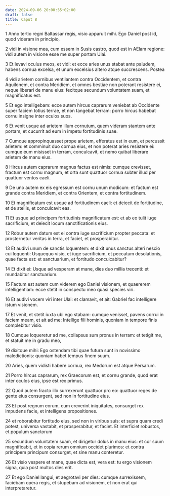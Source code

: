 ```yaml
---
date: 2024-09-06 20:00:55+02:00
draft: false
title: Caput 8
---
```





1 Anno tertio regni Baltassar regis, visio apparuit mihi. Ego Daniel post id, quod videram in principio,

2 vidi in visione mea, cum essem in Susis castro, quod est in AElam regione: vidi autem in visione esse me super portam Ulai.

3 Et levavi oculus meos, et vidi: et ecce aries unus stabat ante paludem, habens cornua excelsa, et unum excelsius altero atque succrescens. Postea

4 vidi arietem cornibus ventilantem contra Occidentem, et contra Aquilonem, et contra Meridiem, et omnes bestiae non poterant resistere ei, neque liberari de manu eius: fecitque secundum voluntatem suam, et magnificatus est.

5 Et ego intelligebam: ecce autem hircus caprarum veniebat ab Occidente super faciem totius terrae, et non tangebat terram: porro hircus habebat cornu insigne inter oculos suos.

6 Et venit usque ad arietem illum cornutum, quem videram stantem ante portam, et cucurrit ad eum in impetu fortitudinis suae.

7 Cumque appropinquasset prope arietem, efferatus est in eum, et percussit arietem: et comminuit duo cornua eius, et non poterat aries resistere ei: cumque eum misisset in terram, conculcavit, et nemo quibat liberare arietem de manu eius.

8 Hircus autem caprarum magnus factus est nimis: cumque crevisset, fractum est cornu magnum, et orta sunt quattuor cornua subter illud per quattuor ventos caeli.

9 De uno autem ex eis egressum est cornu unum modicum: et factum est grande contra Meridiem, et contra Orientem, et contra fortitudinem.

10 Et magnificatum est usque ad fortitudinem caeli: et deiecit de fortitudine, et de stellis, et conculcavit eas.

11 Et usque ad principem fortitudinis magnificatum est: et ab eo tulit iuge sacrificium, et deiecit locum sanctificationis eius.

12 Robur autem datum est ei contra iuge sacrificium propter peccata: et prosternetur veritas in terra, et faciet, et prosperabitur.

13 Et audivi unum de sanctis loquentem: et dixit unus sanctus alteri nescio cui loquenti: Usquequo visio, et iuge sacrificium, et peccatum desolationis, quae facta est: et sanctuarium, et fortitudo conculcabitur?

14 Et dixit ei: Usque ad vesperam at mane, dies duo millia trecenti: et mundabitur sanctuarium.

15 Factum est autem cum viderem ego Daniel visionem, et quaererem intelligentiam: ecce stetit in conspectu meo quasi species viri.

16 Et audivi vocem viri inter Ulai: et clamavit, et ait: Gabriel fac intelligere istum visionem.

17 Et venit, et stetit iuxta ubi ego stabam: cumque venisset, pavens corrui in faciem meam, et ait ad me: Intellige fili hominis, quoniam in tempore finis complebitur visio.

18 Cumque loqueretur ad me, collapsus sum pronus in terram: et tetigit me, et statuit me in gradu meo,

19 dixitque mihi: Ego ostendam tibi quae futura sunt in novissimo maledictionis: quoniam habet tempus finem suum.

20 Aries, quem vidisti habere cornua, rex Medorum est atque Persarum.

21 Porro hircus caprarum, rex Graecorum est, et cornu grande, quod erat inter oculos eius, ipse est rex primus.

22 Quod autem fracto illo surrexerunt quattuor pro eo: quattuor reges de gente eius consurgent, sed non in fortitudine eius.

23 Et post regnum eorum, cum creverint iniquitates, consurget rex impudens facie, et intelligens propositiones.

24 et roborabitur fortitudo eius, sed non in viribus suis: et supra quam credi potest, universa vastabit, et prosperabitur, et faciet. Et interficiet robustos, et populum sanctorum

25 secundum voluntatem suam, et dirigetur dolus in manu eius: et cor suum magnificabit, et in copia rerum omnium occidet plurimos: et contra principem principum consurget, et sine manu conteretur.

26 Et visio vespere et mane, quae dicta est, vera est: tu ergo visionem signa, quia post multos dies erit.

27 Et ego Daniel langui, et aegrotavi per dies: cumque surrexissem, faciebam opera regis, et stupebam ad visionem, et non erat qui interpretaretur.

